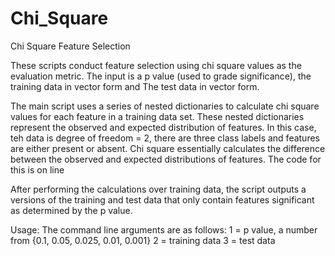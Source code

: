 Chi_Square
==========

Chi Square Feature Selection

These scripts conduct feature selection using chi square values as the evaluation metric.
The input is a p value (used to grade significance), the training data in vector form and
The test data in vector form.

The main script uses a series of nested dictionaries to calculate chi square values for each feature in
a training data set. These nested dictionaries represent the observed and expected distribution of features.
In this case, teh data is degree of freedom = 2, there are three class labels and features are either present or absent. Chi square essentially calculates the difference between the observed and expected distributions of features.
The code for this is on line

After performing the calculations over training data, the script outputs a versions of the training and test data
that only contain features significant as determined by the p value.

Usage: The command line arguments are as follows: 1 = p value, a number from {0.1, 0.05, 0.025, 0.01, 0.001}
2 = training data 3 = test data
